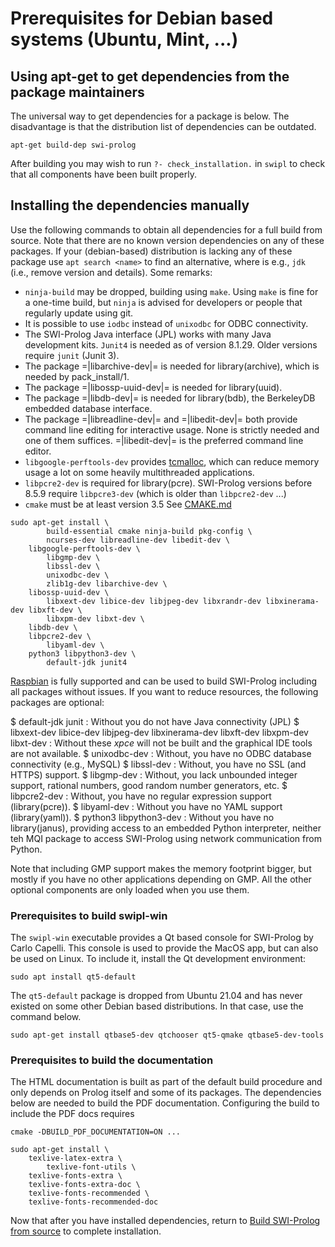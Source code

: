 # Prerequisites for Debian based systems (Ubuntu, Mint, ...)

## Using apt-get to get dependencies from the package maintainers

The universal way to get dependencies for a package is below.   The disadvantage is that the distribution list of dependencies can be outdated.

    apt-get build-dep swi-prolog

After building you may wish to run `?- check_installation.` in `swipl` to check that all components have been built properly.

## Installing the dependencies manually

Use the following commands to obtain all dependencies for a full build
from source. Note that there are no known version dependencies on any of
these packages. If your (debian-based) distribution is lacking any of
these package use ``apt search <name>`` to find an alternative, where
<name> is e.g., `jdk` (i.e., remove version and details). Some remarks:

  - ``ninja-build`` may be dropped, building using `make`.  Using `make`
    is fine for a one-time build, but `ninja` is advised for developers
    or people that regularly update using git.
  - It is possible to use `iodbc` instead of `unixodbc` for ODBC
    connectivity.
  - The SWI-Prolog Java interface (JPL) works with many Java development
    kits.  `Junit4` is needed as of version 8.1.29.  Older versions require
    `junit` (Junit 3).
  - The package =|libarchive-dev|= is needed for library(archive),
    which is needed by pack_install/1.
  - The package =|libossp-uuid-dev|= is needed for library(uuid).
  - The package =|libdb-dev|= is needed for
    library(bdb), the BerkeleyDB embedded database interface.
  - The package =|libreadline-dev|= and =|libedit-dev|= both provide
    command line editing for interactive usage.  None is strictly
    needed and one of them suffices. =|libedit-dev|= is the preferred
    command line editor.
  - ``libgoogle-perftools-dev`` provides
    [tcmalloc](https://github.com/google/tcmalloc), which can reduce
    memory usage a lot on some heavily multithreaded applications.
  - `libpcre2-dev` is required for library(pcre).  SWI-Prolog versions before
    8.5.9 require `libpcre3-dev` (which is older than `libpcre2-dev` ...)
  - `cmake` must be at least version 3.5 See
    [CMAKE.md](https://github.com/SWI-Prolog/swipl-devel/blob/master/CMAKE.md)

```shell
sudo apt-get install \
        build-essential cmake ninja-build pkg-config \
        ncurses-dev libreadline-dev libedit-dev \
	libgoogle-perftools-dev \
        libgmp-dev \
        libssl-dev \
        unixodbc-dev \
        zlib1g-dev libarchive-dev \
	libossp-uuid-dev \
        libxext-dev libice-dev libjpeg-dev libxrandr-dev libxinerama-dev libxft-dev \
        libxpm-dev libxt-dev \
	libdb-dev \
	libpcre2-dev \
        libyaml-dev \
	python3 libpython3-dev \
        default-jdk junit4
```

[Raspbian](<Raspbian.md>) is fully supported and can be used to build SWI-Prolog
including all packages without issues. If you want to reduce resources, the following packages are optional:

  $ default-jdk junit :
  Without you do not have Java connectivity (JPL)
  $ libxext-dev libice-dev libjpeg-dev libxinerama-dev libxft-dev libxpm-dev libxt-dev :
  Without these _xpce_ will not be built and the graphical IDE tools are
  not available.
  $ unixodbc-dev :
  Without, you have no ODBC database connectivity (e.g., MySQL)
  $ libssl-dev :
  Without, you have no SSL (and HTTPS) support.
  $ libgmp-dev :
  Without, you lack unbounded integer support, rational numbers, good
  random number generators, etc.
  $ libpcre2-dev :
  Without, you have no regular expression support (library(pcre)).
  $ libyaml-dev :
  Without you have no YAML support (library(yaml)).
  $ python3 libpython3-dev :
  Without you have no library(janus), providing access to an embedded
  Python interpreter, neither teh MQI package to access SWI-Prolog using
  network communication from Python.

Note that including GMP support makes the memory footprint bigger, but
mostly if you have no other applications depending on GMP. All the other
optional components are only loaded when you use them.

### Prerequisites to build swipl-win

The `swipl-win` executable provides a Qt based console for SWI-Prolog by
Carlo Capelli. This console is used to provide the MacOS app, but can
also be used on Linux. To include it, install the Qt development
environment:

```shell
sudo apt install qt5-default
```

The ``qt5-default`` package is dropped from Ubuntu 21.04 and has never
existed on some other Debian based distributions.  In that case, use
the command below.

```shell
sudo apt-get install qtbase5-dev qtchooser qt5-qmake qtbase5-dev-tools
```

### Prerequisites to build the documentation

The HTML documentation is built as part of the default build procedure
and only depends on Prolog itself and some of its packages. The
dependencies below are needed to build the PDF documentation.
Configuring the build to include the PDF docs requires

    cmake -DBUILD_PDF_DOCUMENTATION=ON ...

```shell
sudo apt-get install \
	texlive-latex-extra \
        texlive-font-utils \
	texlive-fonts-extra \
	texlive-fonts-extra-doc \
	texlive-fonts-recommended \
	texlive-fonts-recommended-doc
```

Now that after you have installed dependencies, return to [Build
SWI-Prolog from source](<unix.html>) to complete installation.

